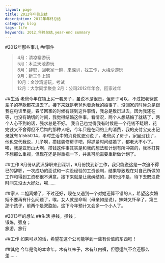 ```yaml
---
layout: page
title: 2012年年终总结
description: 2012年年终总结
category: blog
tags: life
keywords: 2012,年终总结,year-end summary
---
```


#2012年那些事儿
##事件
>4月：清凉寨游玩  
5月：木兰天池游玩  
8月：辞职，回老家一趟，来深圳，找工作，大梅沙游玩  
9月：新工作上班  
10月：金沙湾游玩，考试  
12月：大学同学聚会
2月：公司2012年年会，回家过年

##生活
老爸今年在镇上买一套房子，虽说不是很贵，但房子可以，不过把老爸这辈子的存款都花进去了。接下来就是老爸也着急我的婚事了，没回家的时候总是跟我在电话里提，春节回家的时候有谈到这件事情，我总是敷衍过去，因为我还在等，也没有确切的时间，我觉得结婚这件事，看情况，两个人想结婚了就结了，两个人心不到的话，强求总是不好。
我自己也觉得我有时候是一个花钱不眨眼，花完钱又不舍得但不后悔的那种人吧，今年只是在网络上的消费，我的支付宝支出记录就有￥5550.14，平时生活中的消费就更别说了，老爸买了房子，家里没钱了，他也交代我说，儿子啊，攒钱装修房子吧，得抓紧时间结婚了，都老大不小了。唉，我是亚历山大啊，攒钱这件事其实是和我的想法和计划有所冲突的，我本打算不想那么重视，但现在还是得重视一下，并且可能需要重新做计划了。

##工作
8月份从武汉辞职来到深圳，9月份找到新工作，我只能说这是一次迫不得已的辞职，一次成功的面试和一次没经验的工资谈判，结果导致现在对自己所做的工作和得到工资都很不满意，接下来就是让我纠结的，辞职也不是，待下去既浪费时间又没太大好处，唉……

##家人
二姐离婚了，不过还好，现在又遇到一个对她还算不错的人，希望这次婚姻不要再有什么问题了，唉，女人就是命啊（母亲如是说）。妹妹又怀孕了，第三那个孩子，前两个是双胞胎，这下今年预计又会多一个小人了。

#2013年的想法
##生活
挣钱，攒钱；  
锻炼，强身；  
旅游，旅行

##工作
如果可以的话，希望在这个公司能学到一些有价值的东西吧！

##其他
今年是俺的本命年，木有红袜子，木有红内裤，但愿运气不会还那么差……
